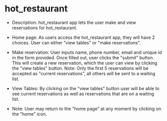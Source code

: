 # hot_restaurant

* Description: hot_restaurant app lets the user make and view reservations for hot_restaurant.

* Home page:  As users access the hot_restaurant app, they will have 2 choices. User can either "view tables" or "make reservations". 

*  Make reservation: User inputs name, phone number, email and unique id in the form provided. Once filled out, user clicks the "submit" button.  This will create a new reservation, which the user can view by clicking the "view tables" button. Note: Only the first 5 reservations will be accepted as "current reservations", all others will be sent to a waiting list. 

* View Tables: By clicking on the "view tables" button user will be able to see current reservations as well as reservations that are on a waiting list.

* Note: User may return to the "home page" at any moment by clicking on the "home" icon.